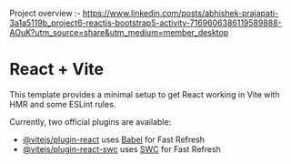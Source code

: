 
Project overview :- https://www.linkedin.com/posts/abhishek-prajapati-3a1a5119b_project6-reactjs-bootstrap5-activity-7169606386119589888-AOuK?utm_source=share&utm_medium=member_desktop


# React + Vite

This template provides a minimal setup to get React working in Vite with HMR and some ESLint rules.

Currently, two official plugins are available:

- [@vitejs/plugin-react](https://github.com/vitejs/vite-plugin-react/blob/main/packages/plugin-react/README.md) uses [Babel](https://babeljs.io/) for Fast Refresh
- [@vitejs/plugin-react-swc](https://github.com/vitejs/vite-plugin-react-swc) uses [SWC](https://swc.rs/) for Fast Refresh
